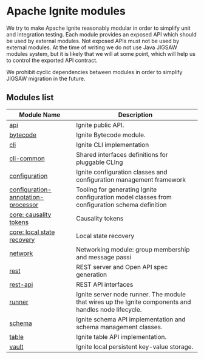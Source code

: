 # Apache Ignite modules
We try to make Apache Ignite reasonably modular in order to simplify unit and integration testing.
Each module provides an exposed API which should be used by external modules. Not exposed APIs must not be used
by external modules. At the time of writing we do not use Java JIGSAW modules system, but it is likely that we will
at some point, which will help us to control the exported API contract.

We prohibit cyclic dependencies between modules in order to simplify JIGSAW migration in the future.

## Modules list

Module Name | Description
----------- | -----------
[api](api/README.md)|Ignite public API.
[bytecode](bytecode/README.md)|Ignite Bytecode module.
[cli](cli/README.md)|Ignite CLI implementation
[cli-common](cli-common/README.md)|Shared interfaces definitions for pluggable CLIng
[configuration](configuration/README.md)|Ignite configuration classes and configuration management framework
[configuration-annotation-processor](configuration-annotation-processor/README.md)|Tooling for generating Ignite configuration model classes from configuration schema definition
[core: causality tokens](core/src/main/java/org/apache/ignite/internal/causality/README.md)|Causality tokens
[core: local state recovery](core/src/main/java/org/apache/ignite/internal/manager/RECOVERY.md)|Local state recovery
[network](network/README.md)|Networking module: group membership and message passi
[rest](rest/README.md)|REST server and Open API spec generation
[rest-api](rest-api/README.md)|REST API interfaces
[runner](runner/README.md)|Ignite server node runner. The module that wires up the Ignite components and handles node lifecycle.
[schema](schema/README.md)|Ignite schema API implementation and schema management classes.
[table](table/README.md)|Ignite table API implementation.
[vault](vault/README.md)|Ignite local persistent key-value storage.
